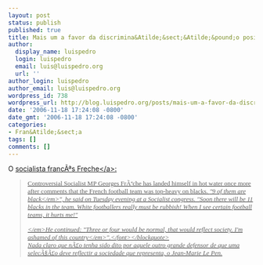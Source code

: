 ```yaml
---
layout: post
status: publish
published: true
title: Mais um a favor da discrimina&Atilde;&sect;&Atilde;&pound;o positiva
author:
  display_name: luispedro
  login: luispedro
  email: luis@luispedro.org
  url: ''
author_login: luispedro
author_email: luis@luispedro.org
wordpress_id: 738
wordpress_url: http://blog.luispedro.org/posts/mais-um-a-favor-da-discriminacao-positiva
date: '2006-11-18 17:24:08 -0800'
date_gmt: '2006-11-18 17:24:08 -0800'
categories:
- Fran&Atilde;&sect;a
tags: []
comments: []
---
```

<p>O <a href="http:&#47;&#47;www.paris-link-home.com&#47;news&#47;121&#47;ARTICLE&#47;1417&#47;2006-11-16.html">socialista franc&Atilde;&ordf;s Freche<&#47;a>:</p>
<blockquote><p><font size="2" face="Georgia">Controversial Socialist MP Georges Fr&Atilde;&ordf;che has landed himself in hot water once more after comments that the French football team was top-heavy on blacks. <em>"9 of them are black<&#47;em>", he said on Tuesday evening at a Socialist congress. "<em>Soon there will be 11 blacks in the team. White footballers really must be rubbish! When I see certain football teams, it hurts me!"</p>
<p><&#47;em>He continued: "<em>Three or four would be normal, that would reflect society. I'm ashamed of this country<&#47;em>".<&#47;font><&#47;blockquote><br />
Nada claro que n&Atilde;&pound;o tenha sido dito por aquele outro grande defensor de que uma selec&Atilde;&sect;&Atilde;&pound;o deve reflectir a sociedade que representa, o Jean-Marie Le Pen.</p>
